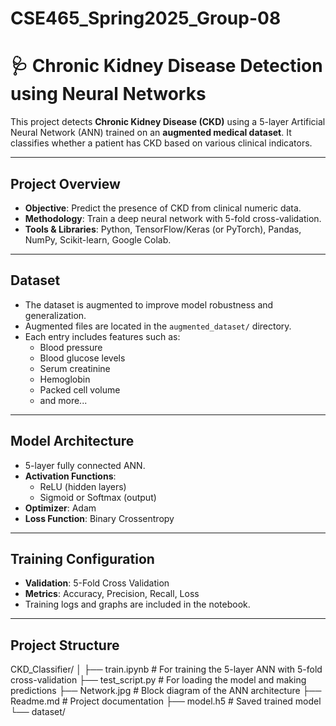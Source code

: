# CSE465_Spring2025_Group-08
# 🩺 Chronic Kidney Disease Detection using Neural Networks

This project detects **Chronic Kidney Disease (CKD)** using a 5-layer Artificial Neural Network (ANN) trained on an **augmented medical dataset**. It classifies whether a patient has CKD based on various clinical indicators.

---

## Project Overview

- **Objective**: Predict the presence of CKD from clinical numeric data.
- **Methodology**: Train a deep neural network with 5-fold cross-validation.
- **Tools & Libraries**: Python, TensorFlow/Keras (or PyTorch), Pandas, NumPy, Scikit-learn, Google Colab.

---

## Dataset

- The dataset is augmented to improve model robustness and generalization.
- Augmented files are located in the `augmented_dataset/` directory.
- Each entry includes features such as:
  - Blood pressure
  - Blood glucose levels
  - Serum creatinine
  - Hemoglobin
  - Packed cell volume
  - and more...

---

## Model Architecture

- 5-layer fully connected ANN.
- **Activation Functions**:
  - ReLU (hidden layers)
  - Sigmoid or Softmax (output)
- **Optimizer**: Adam
- **Loss Function**: Binary Crossentropy

---

## Training Configuration

- **Validation**: 5-Fold Cross Validation
- **Metrics**: Accuracy, Precision, Recall, Loss
- Training logs and graphs are included in the notebook.

---

## Project Structure
CKD_Classifier/
│
├── train.ipynb          # For training the 5-layer ANN with 5-fold cross-validation
├── test_script.py       # For loading the model and making predictions
├── Network.jpg          # Block diagram of the ANN architecture
├── Readme.md            # Project documentation
├── model.h5             # Saved trained model
└── dataset/      

